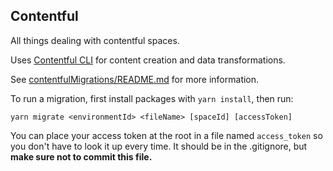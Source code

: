 ## Contentful
All things dealing with contentful spaces.

Uses [Contentful CLI](https://github.com/contentful/contentful-cli) for content creation and data transformations.

See [contentfulMigrations/README.md](https://github.com/ndlib/contentful/blob/master/contentfulMigrations/README.md) for more information.

To run a migration, first install packages with `yarn install`, then run:
```
yarn migrate <environmentId> <fileName> [spaceId] [accessToken]
```

You can place your access token at the root in a file named `access_token` so you don't have to look it up every time.
It should be in the .gitignore, but **make sure not to commit this file.**
